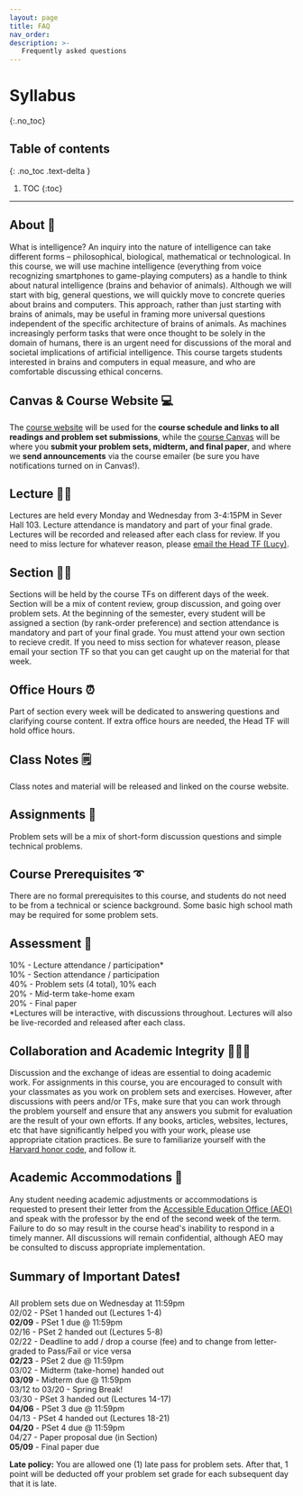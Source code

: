 ```yaml
---
layout: page
title: FAQ
nav_order: 
description: >-
   Frequently asked questions
---
```


# Syllabus
{:.no_toc}

## Table of contents
{: .no_toc .text-delta }

1. TOC
{:toc}

---

## About 🧠
What is intelligence? An inquiry into the nature of intelligence can take different forms – philosophical, biological, mathematical or technological. In this course, we will use machine intelligence (everything from voice recognizing smartphones to game-playing computers) as a handle to think about natural intelligence (brains and behavior of animals). Although we will start with big, general questions, we will quickly move to concrete queries about brains and computers. This approach, rather than just starting with brains of animals, may be useful in framing more universal questions independent of the specific architecture of brains of animals. As machines increasingly perform tasks that were once thought to be solely in the domain of humans, there is an urgent need for discussions of the moral and societal implications of artificial intelligence. This course targets students interested in brains and computers in equal measure, and who are comfortable discussing ethical concerns.

## Canvas & Course Website  💻
The [course website](https://gened1125.github.io/spring2022) will be used for the **course schedule and links to all readings and problem set submissions**, while the [course Canvas](https://canvas.harvard.edu/courses/97916/) will be where you **submit your problem sets, midterm, and final paper**, and where we **send announcements** via the course emailer (be sure you have notifications turned on in Canvas!). 

## Lecture  👨‍🏫
Lectures are held every Monday and Wednesday from 3-4:15PM in Sever Hall 103. Lecture attendance is mandatory and part of your final grade. Lectures will be recorded and released after each class for review. If you need to miss lecture for whatever reason, please [email the Head TF (Lucy)](https://mail.google.com/mail/?view=cm&source=mailto&to=lucylai@g.harvard.edu).

## Section  👩‍🏫
Sections will be held by the course TFs on different days of the week. Section will be a mix of content review, group discussion, and going over problem sets. At the beginning of the semester, every student will be assigned a section (by rank-order preference) and section attendance is mandatory and part of your final grade. You must attend your own section to recieve credit. If you need to miss section for whatever reason, please email your section TF so that you can get caught up on the material for that week.

## Office Hours  ⏰
Part of section every week will be dedicated to answering questions and clarifying course content. If extra office hours are needed, the Head TF will hold office hours.

## Class Notes 🗒️
Class notes and material will be released and linked on the course website.

## Assignments 📝
Problem sets will be a mix of short-form discussion questions and simple technical problems. 

## Course Prerequisites ➰
There are no formal prerequisites to this course, and students do not need to be from a technical or science background. Some basic high school math may be required for some problem sets.

## Assessment 💯
10% - Lecture attendance / participation*  
10% - Section attendance / participation      
40% - Problem sets (4 total), 10% each     
20% - Mid-term take-home exam     
20% - Final paper     
*Lectures will be interactive, with discussions throughout. Lectures will also be live-recorded and released after each class.

## Collaboration and Academic Integrity 👨🏻‍💻
Discussion and the exchange of ideas are essential to doing academic work. For assignments in this course, you are encouraged to consult with your classmates as you work on problem sets and exercises. However, after discussions with peers and/or TFs, make sure that you can work through the problem yourself and ensure that any answers you submit for evaluation are the result of your own efforts. If any books, articles, websites, lectures, etc that have significantly helped you with your work, please use appropriate citation practices. Be sure to familiarize yourself with the [Harvard honor code](https://honor.fas.harvard.edu/honor-code), and follow it.

## Academic Accommodations 🤝
Any student needing academic adjustments or accommodations is requested to present their letter from the [Accessible Education Office (AEO)](https://aeo.fas.harvard.edu/) and speak with the professor by the end of the second week of the term. Failure to do so may result in the course head's inability to respond in a timely manner.  All discussions will remain confidential, although AEO may be consulted to discuss appropriate implementation.

## Summary of Important Dates❗️
All problem sets due on Wednesday at 11:59pm     
02/02 - PSet 1 handed out  (Lectures 1-4)     
**02/09** - PSet 1 due @ 11:59pm     
02/16 - PSet 2 handed out  (Lectures 5-8)     
02/22 - Deadline to add / drop a course (fee) and to change from letter-graded to Pass/Fail or vice versa     
**02/23** - PSet 2 due @ 11:59pm     
03/02 - Midterm (take-home) handed out     
**03/09** - Midterm due @ 11:59pm     
03/12 to 03/20 - Spring Break!     
03/30 - PSet 3 handed out (Lectures 14-17)     
**04/06** - PSet 3 due @ 11:59pm     
04/13 - PSet 4 handed out (Lectures 18-21)     
**04/20** - PSet 4 due @ 11:59pm     
04/27 - Paper proposal due (in Section)     
**05/09** - Final paper due

**Late policy:** You are allowed one (1) late pass for problem sets. After that, 1 point will be deducted off your problem set grade for each subsequent day that it is late.

